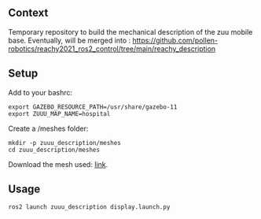 ## Context
Temporary repository to build the mechanical description of the zuu mobile base.
Eventually, will be merged into :
https://github.com/pollen-robotics/reachy2021_ros2_control/tree/main/reachy_description

## Setup
Add to your bashrc:
```
export GAZEBO_RESOURCE_PATH=/usr/share/gazebo-11
export ZUUU_MAP_NAME=hospital
```

Create a /meshes folder:
```
mkdir -p zuuu_description/meshes
cd zuuu_description/meshes
```

Download the mesh used: [link](https://drive.google.com/file/d/1y3KqgaIK0916n6ELnhmQw_U-jSFYrvL3/view?usp=sharing%29).

## Usage
```
ros2 launch zuuu_description display.launch.py
```
